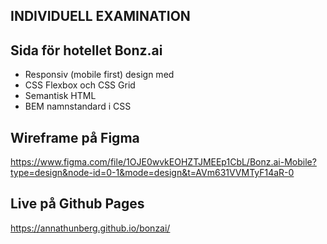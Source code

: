 ## INDIVIDUELL EXAMINATION

## Sida för hotellet Bonz.ai

- Responsiv (mobile first) design med
- CSS Flexbox och CSS Grid
- Semantisk HTML
- BEM namnstandard i CSS

## Wireframe på Figma

https://www.figma.com/file/1OJE0wvkEOHZTJMEEp1CbL/Bonz.ai-Mobile?type=design&node-id=0-1&mode=design&t=AVm631VVMTyF14aR-0

## Live på Github Pages

https://annathunberg.github.io/bonzai/
